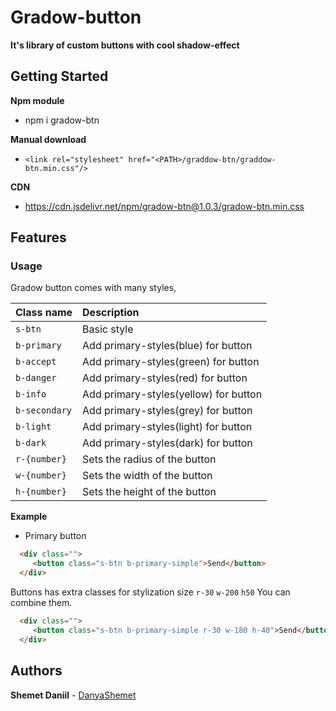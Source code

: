 # Gradow-button

**It's library of custom buttons with cool shadow-effect**

## Getting Started
  
**Npm module**
  - npm i gradow-btn 
    
**Manual download**
  - `<link rel="stylesheet" href="<PATH>/graddow-btn/graddow-btn.min.css"/>`
    
 **CDN** 
  - https://cdn.jsdelivr.net/npm/gradow-btn@1.0.3/gradow-btn.min.css
 
## Features


### Usage

Gradow button comes with many styles,

| Class name      | Description                             |
| :----------     | :-----------------------                |
| `s-btn`         | Basic style                             |
| `b-primary`     | Add primary-styles(blue) for button     |
| `b-accept`      | Add primary-styles(green) for button    |
| `b-danger`      | Add primary-styles(red) for button      |
| `b-info`        | Add primary-styles(yellow) for button   |
| `b-secondary`   | Add primary-styles(grey) for button     |
| `b-light`       | Add primary-styles(light) for button    |
| `b-dark`        | Add primary-styles(dark) for button     |
| `r-{number}`    | Sets the radius of the button           |
| `w-{number}`    | Sets the width of the button            |
| `h-{number}`    | Sets the height of the button           |


**Example**

  - Primary button

```html
  <div class="">
     <button class="s-btn b-primary-simple">Send</button>
  </div>
```

Buttons has extra classes for stylization size `r-30` `w-200` `h50`
You can combine them.

```html
  <div class="">
     <button class="s-btn b-primary-simple r-30 w-180 h-40">Send</button>
  </div>
```


## Authors

**Shemet Daniil** - [DanyaShemet](https://github.com/DanyaShemet)
